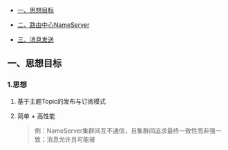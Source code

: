 <!-- GFM-TOC -->

* [一、思想目标](#一思想目标)

* [二、路由中心NameServer](#二路由中心NameServer)

* [三、消息发送](#三消息发送)

  <!-- GFM-TOC -->
  

## 一、思想目标

### 1.思想

1. 基于主题Topic的发布与订阅模式

2. 简单 + 高性能

   > 例：NameServer集群间互不通信，且集群间追求最终一致性而非强一致；消息允许且可能被
